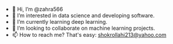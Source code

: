 - 👋 Hi, I’m @zahra566
- 👀 I’m interested in data science and developing software.
- 🌱 I’m currently learning deep learning.
- 💞️ I’m looking to collaborate on machine learning projects.
- 📫 How to reach me? That's easy: shokrollahi213@yahoo.com

<!---
zahra566/zahra566 is a ✨ special ✨ repository because its `README.md` (this file) appears on your GitHub profile.
You can click the Preview link to take a look at your changes.
--->
